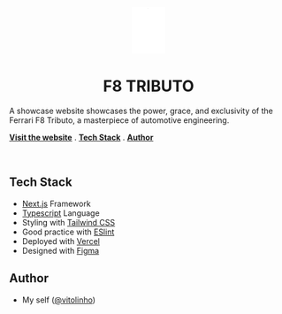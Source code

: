 <p align='center'>
<img alt='logo' src='./public/logo.svg'>
<p>

<h1 align='center'>F8 TRIBUTO</h1>

<p align='left'>A showcase website showcases the power, grace, and exclusivity of the Ferrari F8 Tributo, a masterpiece of automotive engineering. </p>

<p align='left'>
<a href='https://f8-tributo.vercel.app/'><strong>Visit the website</strong></a> .
<a href='#tech-stack'><strong>Tech Stack</strong></a> .
<a href='#author'><strong>Author</strong></a>
</p>
<br/>

## Tech Stack

- [Next.js](https://nextjs.org) Framework
- [Typescript](https://www.typescriptlang.org) Language
- Styling with [Tailwind CSS](https://tailwindcss.com)
- Good practice with [ESlint](https://eslint.org)
- Deployed with [Vercel](https://vercel.com/)
- Designed with [Figma](https://www.figma.com/)

## Author

- My self ([@vitolinho](https://github.com/vitolinho))